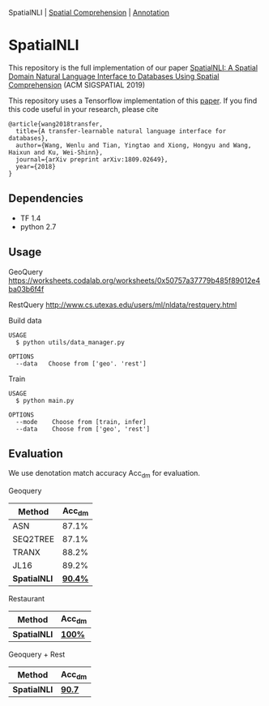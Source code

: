 SpatialNLI | [Spatial Comprehension](./README.spatial.md) | [Annotation](./README.anno.md)

# SpatialNLI

  This repository is the full implementation of our paper [SpatialNLI: A Spatial Domain Natural Language Interface to Databases Using Spatial Comprehension](https://arxiv.org/pdf/1908.10917.pdf) (ACM SIGSPATIAL 2019)
  
  This repository uses a Tensorflow implementation of this [paper](https://arxiv.org/abs/1809.02649). If you find this code useful in your research, please cite
```
@article{wang2018transfer,
  title={A transfer-learnable natural language interface for databases},
  author={Wang, Wenlu and Tian, Yingtao and Xiong, Hongyu and Wang, Haixun and Ku, Wei-Shinn},
  journal={arXiv preprint arXiv:1809.02649},
  year={2018}
}
```

## Dependencies
  - TF 1.4
  - python 2.7

## Usage

GeoQuery https://worksheets.codalab.org/worksheets/0x50757a37779b485f89012e4ba03b6f4f

RestQuery http://www.cs.utexas.edu/users/ml/nldata/restquery.html 

Build data

```
USAGE
  $ python utils/data_manager.py

OPTIONS
  --data   Choose from ['geo'. 'rest']
```

Train 

```
USAGE
  $ python main.py

OPTIONS
  --mode    Choose from [train, infer] 
  --data    Choose from ['geo', 'rest']
```

## Evaluation

We use denotation match accuracy Acc<sub>dm</sub> for evaluation.

Geoquery

| Method        | Acc<sub>dm</sub>|
| ------------- | ------------- |
| ASN           | 87.1%         |
| SEQ2TREE      | 87.1%         |
| TRANX         | 88.2%         |
| JL16          | 89.2%         |
| **SpatialNLI**| [**90.4%**](https://drive.google.com/drive/folders/1GskZI_sPrDbp9yn6YjEtLmmEKtLvT85o)     |

Restaurant

|Method        | Acc<sub>dm</sub>|
|--------------|-----------------|
|**SpatialNLI**|[**100%**](https://drive.google.com/drive/folders/1heNxCCuQ2O8NgfIYFViG0lEk1KwF02Uq)        |


Geoquery + Rest

|Method| Acc<sub>dm</sub>|
|--------------|-----------------|
|**SpatialNLI**|[**90.7**](https://drive.google.com/drive/folders/1ydwkOq-2TokSgL3EmjmJC3i7oYL07PrO)|


  
